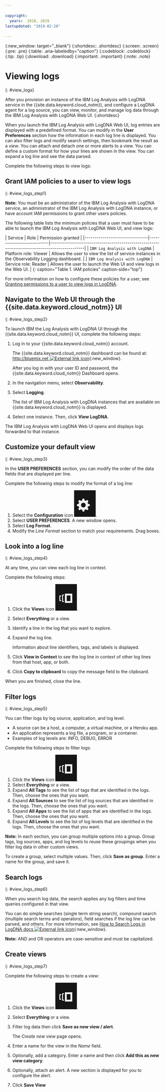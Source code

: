 ```yaml
---

copyright:
  years:  2018, 2019
lastupdated: "2019-02-28"

---
```


{:new_window: target="_blank"}
{:shortdesc: .shortdesc}
{:screen: .screen}
{:pre: .pre}
{:table: .aria-labeledby="caption"}
{:codeblock: .codeblock}
{:tip: .tip}
{:download: .download}
{:important: .important}
{:note: .note}

# Viewing logs
{: #view_logs}

After you provision an instance of the IBM Log Analysis with LogDNA service in the {{site.data.keyword.cloud_notm}}, and configure a LogDNA agent for a log source, you can view, monitor, and manage log data through the IBM Log Analysis with LogDNA Web UI.
{:shortdesc}

When you launch the IBM Log Analysis with LogDNA Web UI, log entries are displayed with a predefined format. You can modify in the **User Preferences** section how the information in each log line is displayed. You can also filter logs and modify search settings, then bookmark the result as a *view*. You can attach and detach one or more alerts to a view. You can define a custom format for how your lines are shown in the view. You can expand a log line and see the data parsed.


Complete the following steps to view logs:


## Grant IAM policies to a user to view logs
{: #view_logs_step1}

**Note:** You must be an administrator of the IBM Log Analysis with LogDNA service, an administrator of the IBM Log Analysis with LogDNA instance, or have account IAM permissions to grant other users policies.

The following table lists the minimum policies that a user must have to be able to launch the IBM Log Analysis with LogDNA Web UI, and view logs:

| Service                        | Role                      | Permission granted                                                                            |
|--------------------------------|---------------------------|-----------------------------------------------------------------------------------------------|  | `IBM Log Analysis with LogDNA` | Platform role: Viewer     | Allows the user to view the list of service instances in the Observability Logging dashboard. |
| `IBM Log Analysis with LogDNA` | Service role: Reader      | Allows the user to launch the Web UI and view logs in the Web UI.                             |
{: caption="Table 1. IAM policies" caption-side="top"} 

For more information on how to configure these policies for a user, see [Granting permissions to a user to view logs in LogDNA](/docs/services/Log-Analysis-with-LogDNA/work_iam.html#user_logdna).


## Navigate to the Web UI through the {{site.data.keyword.cloud_notm}} UI
{: #view_logs_step2}

To launch IBM the Log Analysis with LogDNA UI through the {{site.data.keyword.cloud_notm}} UI, complete the following steps:

1. Log in to your {{site.data.keyword.cloud_notm}} account.

    The {{site.data.keyword.cloud_notm}} dashboard can be found at: [http://bluemix.net ![External link icon](../../icons/launch-glyph.svg "External link icon")](http://bluemix.net){:new_window}.

	After you log in with your user ID and password, the {{site.data.keyword.cloud_notm}} Dashboard opens.

2. In the navigation menu, select **Observability**. 

3. Select **Logging**. 

    The list of IBM Log Analysis with LogDNA instances that are available on {{site.data.keyword.cloud_notm}} is displayed.

4. Select one instance. Then, click **View LogDNA**.

The IBM Log Analysis with LogDNA Web UI opens and displays logs forwarded to that instance.


## Customize your default view
{: #view_logs_step3}

In the **USER PREFERENCES** section, you can modify the order of the data fields that are displayed per line.

Complete the following steps to modify the format of a log line:

1. Select the **Configuration** icon ![Configuration icon](images/admin.png "Admin icon").
2. Select **USER PREFERENCES**. A new window opens.
3. Select **Log Format**.
4. Modify the *Line Format* section to match your requirements. Drag boxes.


## Look into a log line
{: #view_logs_step4}

At any time, you can view each log line in context.

Complete the following steps: 

1. Click the **Views** icon ![Configuration icon](images/views.png "Configuration icon").
2. Select **Everything** or a view.
3. Identify a line in the log that you want to explore.
4. Expand the log line. 

    Information about line identifiers, tags, and labels is displayed.

5. Click **View in Context** to see the log line in context of other log lines from that host, app, or both.

6. Click **Copy to clipboard** to copy the message field to the clipboard.

When you are finished, close the line.


## Filter logs
{: #view_logs_step5}

You can filter logs by log source, application, and log level. 

* A source can be a host, a computer, a virtual machine, or a Heroku app.
* An application represents a log file, a program, or a container.
* Examples of log levels are: INFO, DEBUG, ERROR

Complete the following steps to filter logs:

1. Click the **Views** icon ![Configuration icon](images/views.png "Configuration icon").
2. Select **Everything** or a view.
3. Expand **All Tags** to see the list of tags that are identified in the logs. Then, choose the ones that you want.
4. Expand **All Sources** to see the list of log sources that are identified in the logs. Then, choose the ones that you want.
5. Expand **All Apps** to see the list of apps that are identified in the logs. Then, choose the ones that you want.
6. Expand **All Levels** to see the list of log levels that are identified in the logs. Then, choose the ones that you want.


**Note:** In each section, you can group multiple options into a group. Group tags, log sources, apps, and log levels to reuse these groupings when you filter log data in other custom views.

To create a group, select multiple values. Then, click **Save as group**. Enter a name for the group, and save it.


## Search logs
{: #view_logs_step6}

When you search log data, the search applies any log filters and time queries configured in that view.

You can do simple searches (single term string search), compound search (multiple search terms and operators), field searches if the log line can be parsed, and others. For more information, see [How to Search Logs in LogDNA docs ![External link icon](../../icons/launch-glyph.svg "External link icon")](https://docs.logdna.com/docs/search){:new_window}.

**Note:** AND and OR operators are case-sensitive and must be capitalized.



## Create views
{: #view_logs_step7}


Complete the following steps to create a view:

1. Click the **Views** icon ![Configuration icon](images/views.png "Configuration icon").
2. Select **Everything** or a view.
3. Filter log data then click **Save as new view / alert**.

    The *Create new view* page opens.

4. Enter a name for the view in the *Name* field.

5. Optionally, add a category. Enter a name and then click **Add this as new view category**.

6. Optionally, attach an alert. A new section is displayed for you to configure the alert.

7. Click **Save View**